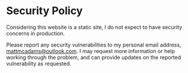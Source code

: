 # Security Policy

Considering this website is a static site, I do not expect to have security concerns in production.

Please report any security vulnerabilities to my personal email address, mattmcadams@outlook.com. I may request more information or help working through the problem, and can provide updates on the reported vulnerability as requested.
